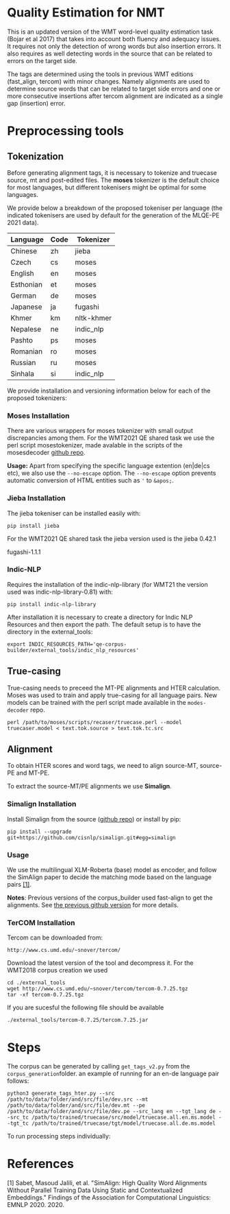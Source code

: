 Quality Estimation for NMT
======

This is an updated version of the WMT word-level quality estimation task (Bojar
et al 2017) that takes into account both fluency and adequacy issues. It
requires not only the detection of wrong words but also insertion errors. It
also requires as well detecting words in the source that can be related to
errors on the target side.  

The tags are determined using the tools in previous WMT editions (fast_align,
tercom) with minor changes. Namely alignments are used to determine source
words that can be related to target side errors and one or more consecutive
insertions after tercom alignment are indicated as a single gap (insertion)
error.

# Preprocessing tools

## Tokenization
Before generating alignment tags, it is necessary to tokenize and truecase source, mt and post-edited files. The __moses__ tokenizer is the default choice for most languages, but different tokenisers might be optimal for some languages.

 We provide below a breakdown of the proposed tokeniser per language (the indicated tokenisers are used by default for the generation of the MLQE-PE 2021 data).  

| Language  | Code | Tokenizer  |
|-----------|------|------------|
| Chinese   |  zh  | jieba      |
| Czech     |  cs  | moses      |
| English   |  en  | moses      |
| Esthonian |  et  | moses      |
| German    |  de  | moses      |
| Japanese  |  ja  | fugashi    |
| Khmer     |  km  | nltk-khmer |
| Nepalese  |  ne  | indic_nlp     |
| Pashto    |  ps  | moses      |
| Romanian  |  ro  | moses      |
| Russian   |  ru  | moses      |
| Sinhala   |  si  | indic_nlp     |

We provide installation and versioning information below for each of the proposed tokenizers:

### Moses Installation
There are various wrappers for moses tokenizer with small output discrepancies among them. For the WMT2021 QE shared task we use the perl script mosestokenizer, made avalable in the scripts of the mosesdecoder [github repo](https://github.com/moses-smt/mosesdecoder). 

__Usage:__ Apart from specifying the specific language extention (en|de|cs etc), we also use the `--no-escape` option. The `--no-escape` option prevents automatic conversion of HTML entities such as `'` to `&apos;`.

### Jieba Installation
The jieba tokeniser can be installed easily with:

    pip install jieba

For the  WMT2021 QE shared task the jieba version used is the jieba 0.42.1 

fugashi-1.1.1

###

### Indic-NLP
Requires the installation of the indic-nlp-library (for WMT21 the version used was indic-nlp-library-0.81) with: 

    pip install indic-nlp-library

After installation it is necessary to create a directory for  Indic NLP Resources and then export the path. The default setup is to have the directory in the external_tools:

    export INDIC_RESOURCES_PATH='qe-corpus-builder/external_tools/indic_nlp_resources'


## True-casing

True-casing needs to preceed the MT-PE alignments and HTER calculation. Moses was used to train and apply true-casing for all language pairs. New models can be trained with the perl script made available in the `modes-decoder` repo.

    perl /path/to/moses/scripts/recaser/truecase.perl --model truecaser.model < text.tok.source > text.tok.tc.src


## Alignment
To obtain HTER scores and word tags, we need to align source-MT, source-PE and MT-PE.

To extract the source-MT/PE alignments we use __Simalign__.

### Simalign Installation
Install Simalign from the source ([github repo](https://github.com/cisnlp/simalign)) or install by pip:

    pip install --upgrade git+https://github.com/cisnlp/simalign.git#egg=simalign


### Usage
 We use the multilingual XLM-Roberta (base) model as encoder, and follow the SimAlign paper to decide the matching mode based on the language pairs [[1]](#1).

__Notes__:
Previous versions of the corpus_builder used fast-align to get the alignments. See [the previous github version](https://github.com/deep-spin/qe-corpus-builder) for more details.

### TerCOM Installation
Tercom can be downloaded from:

    http://www.cs.umd.edu/~snover/tercom/

Download the latest version of the tool and decompress it. For the WMT2018
corpus creation we used

    cd ./external_tools
    wget http://www.cs.umd.edu/~snover/tercom/tercom-0.7.25.tgz
    tar -xf tercom-0.7.25.tgz

If you are sucesful the following file should be available

    ./external_tools/tercom-0.7.25/tercom.7.25.jar

# Steps

The corpus can be generated by calling `get_tags_v2.py` from the `corpus_generation`folder. an example of running for an en-de language pair follows:  

    python3 generate_tags_hter.py --src /path/to/data/folder/and/src/file/dev.src --mt /path/to/data/folder/and/src/file/dev.mt --pe /path/to/data/folder/and/src/file/dev.pe --src_lang en --tgt_lang de --src_tc /path/to/trained/truecase/src/model/truecase.all.en.ms.model --tgt_tc /path/to/trained/truecase/tgt/model/truecase.all.de.ms.model 



To run processing steps individually:





# References
<a id="1">[1]</a>  Sabet, Masoud Jalili, et al. "SimAlign: High Quality Word Alignments Without Parallel Training Data Using Static and Contextualized Embeddings." Findings of the Association for Computational Linguistics: EMNLP 2020. 2020.